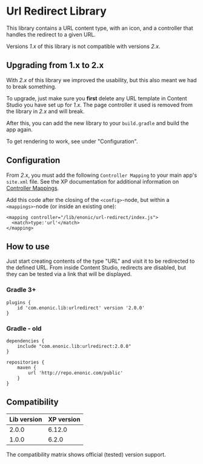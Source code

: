 # Url Redirect Library

This library contains a URL content type, with an icon, and a controller that handles the redirect to a given URL.

Versions *1.x* of this library is not compatible with versions *2.x*.

## Upgrading from 1.x to 2.x

With *2.x* of this library we improved the usability, but this also meant we had to break something.

To upgrade, just make sure you **first** delete any URL template in Content Studio you have set up for *1.x*. The page controller it used is removed from the library in *2.x* and will break.

After this, you can add the new library to your `build.gradle` and build the app again.

To get rendering to work, see under "Configuration".

## Configuration

From *2.x*, you must add the following `Controller Mapping` to your main app's `site.xml` file. See the XP documentation for additional information on [Controller Mappings](http://xp.readthedocs.io/en/6.12/developer/site/mappings/index.html).

Add this code after the closing of the `<config>`-node, but within a `<mappings>`-node (or inside an existing one):

```
<mapping controller="/lib/enonic/url-redirect/index.js">
  <match>type:'url'</match>
</mapping>
```

## How to use

Just start creating contents of the type "URL" and visit it to be redirected to the defined URL. From inside Content Studio, redirects are disabled, but they can be tested via a link that will be displayed.

### Gradle 3+

```
plugins {
    id 'com.enonic.lib:urlredirect' version '2.0.0'
}
```

### Gradle - old

```
dependencies {
    include "com.enonic.lib:urlredirect:2.0.0"
}

repositories {
    maven {
        url 'http://repo.enonic.com/public'
    }
}
```

## Compatibility

| Lib version        | XP version |
| ------------- | ------------- |
| 2.0.0 | 6.12.0 |
| 1.0.0 | 6.2.0 |

The compatibility matrix shows official (tested) version support.
